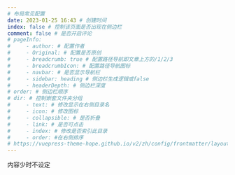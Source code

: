 ```yaml
---
# 布局常见配置
date: 2023-01-25 16:43 # 创建时间
index: false # 控制该页面是否出现在侧边栏
comment: false # 是否开启评论
# pageInfo: 
#     - author: # 配置作者
#     - Original: # 配置是否原创
#     - breadcrumb: true # 配置路径导航即文章上方的/1/2/3
#     - breadcrumbIcon: # 配置路径导航图标
#     - navbar: # 是否显示导航栏
#     - sidebar: heading # 侧边栏生成逻辑或false
#     - headerDepth: # 侧边栏深度
# order: # 侧边栏顺序
# dir: # 控制嵌套文件夹分组
#     - text: # 修改显示在右侧目录名
#     - icon: # 修改图标
#     - collapsible: # 是否折叠
#     - link: # 是否可点击
#     - index: # 修改是否索引此目录
#     - order: #在右侧排序
# https://vuepress-theme-hope.github.io/v2/zh/config/frontmatter/layout.html
---
```




内容少时不设定